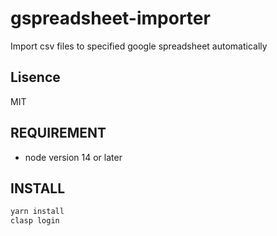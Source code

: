 # gspreadsheet-importer

Import csv files to specified google spreadsheet automatically

## Lisence

MIT

## REQUIREMENT

- node version 14 or later

## INSTALL

```bash
yarn install
clasp login
```

```bash

```

